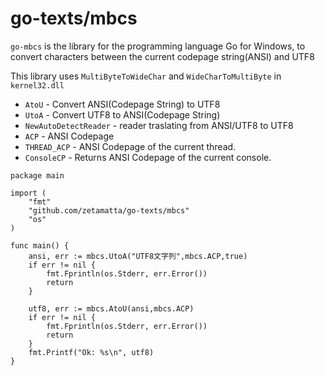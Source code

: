 go-texts/mbcs
=============

`go-mbcs` is the library for the programming language Go for Windows,
to convert characters between the current codepage string(ANSI) and UTF8

This library uses `MultiByteToWideChar` and `WideCharToMultiByte`
in `kernel32.dll`

* `AtoU` - Convert ANSI(Codepage String) to UTF8
* `UtoA` - Convert UTF8 to ANSI(Codepage String)
* `NewAutoDetectReader` - reader traslating from ANSI/UTF8 to UTF8
* `ACP` - ANSI Codepage
* `THREAD_ACP` - ANSI Codepage of the current thread.
* `ConsoleCP` - Returns ANSI Codepage of the current console.

```
package main

import (
	"fmt"
	"github.com/zetamatta/go-texts/mbcs"
	"os"
)

func main() {
	ansi, err := mbcs.UtoA("UTF8文字列",mbcs.ACP,true)
	if err != nil {
		fmt.Fprintln(os.Stderr, err.Error())
		return
	}

	utf8, err := mbcs.AtoU(ansi,mbcs.ACP)
	if err != nil {
		fmt.Fprintln(os.Stderr, err.Error())
		return
	}
	fmt.Printf("Ok: %s\n", utf8)
}
```

<!-- vim:set fenc=utf8: -->
